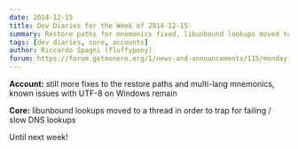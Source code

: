```yaml
---
date: 2014-12-15
title: Dev Diaries for the Week of 2014-12-15
summary: Restore paths for mnemonics fixed, libunbound lookups moved to its own thread
tags: [dev diaries, core, accounts]
author: Riccardo Spagni (fluffypony)
forum: https://forum.getmonero.org/1/news-and-announcements/115/monday-monero-missives-21-december-15th-2014
---
```


**Account:** still more fixes to the restore paths and multi-lang mnemonics, known issues with UTF-8 on Windows remain

**Core:** libunbound lookups moved to a thread in order to trap for failing / slow DNS lookups

Until next week!